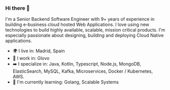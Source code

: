 ### Hi there 👋

I'm a Senior Backend Software Engineer with 9+ years of experience in building e-business cloud hosted Web Applications. I love using new technologies to build highly available, scalable, mission critical products. I'm especially passionate about designing, building and deploying Cloud Native applications.

- :earth_africa: I live in: Madrid, Spain
- :briefcase: I work in: Glovo 
- :arrow_right: I specialize in:  Java, Kotlin, Typescript, Node.js, MongoDB, ElasticSearch, MySQL, Kafka, Microservices, Docker / Kubernetes, AWS.
- :seedling: I'm currently learning: Golang, Scalable Systems
